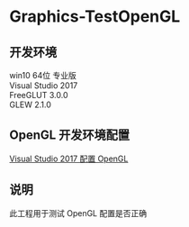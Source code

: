 # Graphics-TestOpenGL

## 开发环境
win10 64位 专业版  
Visual Studio 2017  
FreeGLUT 3.0.0   
GLEW 2.1.0  

## OpenGL 开发环境配置
[Visual Studio 2017 配置 OpenGL](https://blog.csdn.net/zhanxi1992/article/details/86550158)

## 说明
此工程用于测试 OpenGL 配置是否正确
